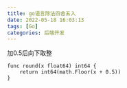 ```yaml
---
title: go语言除法四舍五入
date: 2022-05-18 16:03:13
tags: [Go]
categories: 后端开发
---
```

加0.5后向下取整
<!--more-->

```golang
func round(x float64) int64 {
	return int64(math.Floor(x + 0.5))
}
```